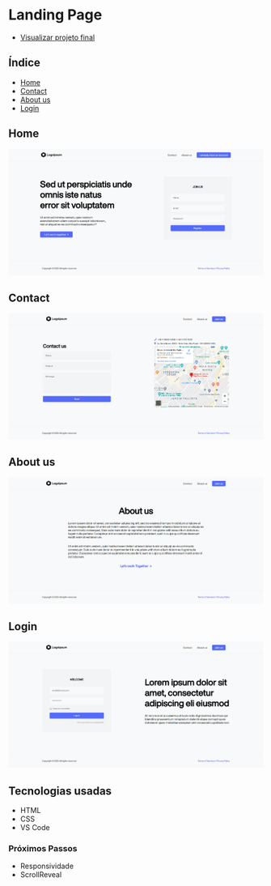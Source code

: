 # Landing Page
* [Visualizar projeto final](https://malcoon.github.io/Landing-Page/index.html)

## Índice
* [Home](#home)
* [Contact](#contact)
* [About us](#about-us)
* [Login](#login)

## Home
![](assets/imgs/home.jpg)

## Contact
![](assets/imgs/contact.jpg)

## About us
![](assets/imgs/about.jpg)

## Login
![](assets/imgs/login.jpg)

## Tecnologias usadas
* HTML
* CSS
* VS Code

### Próximos Passos
* Responsividade
* ScrollReveal
